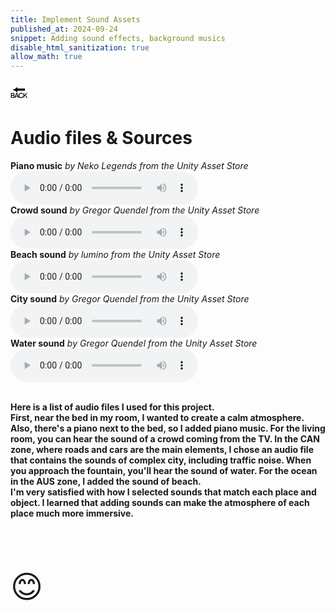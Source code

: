 ```yaml
---
title: Implement Sound Assets 
published_at: 2024-09-24
snippet: Adding sound effects, background musics
disable_html_sanitization: true
allow_math: true
---
```



<a href="https://julienoh000-dms1-blog-83.deno.dev/" style="text-decoration: none; color: black;"><span style="font-size: 30px;">🔙</span></a>


# Audio files & Sources

<h4 style="display: inline;">Piano music</h4>
<h6 style="display: inline;">by Neko Legends from the Unity Asset Store</h6>

 <audio controls>
        <source src="sanc.mp3" type="audio/wav">
    </audio>
<br>

<h4 style="display: inline;">Crowd sound</h4>
<h6 style="display: inline;">by Gregor Quendel from the Unity Asset Store</h6>
 <audio controls>
        <source src="tv.mp3" type="audio/wav">
    </audio>
<br>

<h4 style="display: inline;">Beach sound</h4>
<h6 style="display: inline;">by lumino from the Unity Asset Store</h6>
 <audio controls>
        <source src="ocean.mp3" type="audio/wav">
    </audio>
<br>

<h4 style="display: inline;">City sound</h4>
<h6 style="display: inline;">by Gregor Quendel from the Unity Asset Store</h6>
 <audio controls>
        <source src="traff.mp3" type="audio/wav">
    </audio>
<br>

<h4 style="display: inline;">Water sound</h4>
<h6 style="display: inline;">by Gregor Quendel from the Unity Asset Store</h6>
 <audio controls>
        <source src="water.mp3" type="audio/wav">
    </audio>
<br>

<br>

**Here is a list of audio files I used for this project.<br> First, near the bed in my room, I wanted to create a calm atmosphere. Also, there's a piano next to the bed, so I added piano music. For the living room, you can hear the sound of a crowd coming from the TV. In the CAN zone, where roads and cars are the main elements, I chose an audio file that contains the sounds of complex city, including traffic noise. When you approach the fountain, you'll hear the sound of water. For the ocean in the AUS zone, I added the sound of beach. <br>I'm very satisfied with how I selected sounds that match each place and object. I learned that adding sounds can make the atmosphere of each place much more immersive.**


<br>
<br>
<br>


<span style="font-size: 50px;">😊</span>